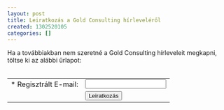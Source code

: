 ```yaml
---
layout: post
title: Leiratkozás a Gold Consulting hírleveléről
created: 1302520105
categories: []
---
```

<p>Ha a továbbiakban nem szeretné a Gold Consulting hírleveleit megkapni, töltse ki az alábbi űrlapot: <br><br></p><form action="http://iem.goldconsulting.eu/unsubform.php?form=2" method="post"><table><tbody><tr><td><span class="required">*</span>&nbsp;Regisztrált E-mail:</td><td><input name="email" type="text"></td></tr><tr><td>&nbsp;</td><td><input class="button black" value="Leiratkozás" type="submit"></td></tr></tbody></table></form>
